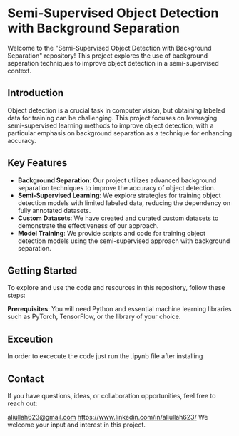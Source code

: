# Semi-Supervised Object Detection with Background Separation

Welcome to the "Semi-Supervised Object Detection with Background Separation" repository! This project explores the use of background separation techniques to improve object detection in a semi-supervised context.

## Introduction

Object detection is a crucial task in computer vision, but obtaining labeled data for training can be challenging. This project focuses on leveraging semi-supervised learning methods to improve object detection, with a particular emphasis on background separation as a technique for enhancing accuracy.

## Key Features

- **Background Separation**: Our project utilizes advanced background separation techniques to improve the accuracy of object detection.
- **Semi-Supervised Learning**: We explore strategies for training object detection models with limited labeled data, reducing the dependency on fully annotated datasets.
- **Custom Datasets**: We have created and curated custom datasets to demonstrate the effectiveness of our approach.
- **Model Training**: We provide scripts and code for training object detection models using the semi-supervised approach with background separation.

## Getting Started

To explore and use the code and resources in this repository, follow these steps:

**Prerequisites**: You will need Python and essential machine learning libraries such as PyTorch, TensorFlow, or the library of your choice.

## Exceution

In order to excecute the code just run the .ipynb file after installing

## Contact
If you have questions, ideas, or collaboration opportunities, feel free to reach out:

aliullah623@gmail.com
https://www.linkedin.com/in/aliullah623/
We welcome your input and interest in this project.
